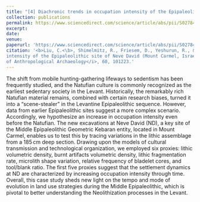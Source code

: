 ```yaml
---
title: "[4] Diachronic trends in occupation intensity of the Epipaleolithic site of Neve David (Mount Carmel, Israel): A lithic perspective"
collection: publications
permalink: https://www.sciencedirect.com/science/article/abs/pii/S0278416520301963
excerpt: 
date: 
venue: 
paperurl: 'https://www.sciencedirect.com/science/article/abs/pii/S0278416520301963'
citation: '<b>Liu, C.<\b>, Shimelmitz, R., Friesem, D., Yeshurun, R., & Nadel, D. Diachronic trends in occupation
intensity of the Epipaleolithic site of Neve David (Mount Carmel, Israel): A lithic perspective. <i>Journal
of Anthropological Archaeology</i>, 60, 101223.'
---
```


The shift from mobile hunting-gathering lifeways to sedentism has been frequently studied, and the Natufian culture is commonly recognized as the earliest sedentary society in the Levant. Historically, the remarkably rich Natufian material remains, combined with certain research biases, turned it into a “scene-stealer” in the Levantine Epipaleolithic sequence. However, data from earlier Epipaleolithic sites suggest a more complex scenario. Accordingly, we hypothesize an increase in occupation intensity even before the Natufian. The new excavations at Neve David (ND), a key site of the Middle Epipaleolithic Geometric Kebaran entity, located in Mount Carmel, enables us to test this by tracing variations in the lithic assemblage from a 185 cm deep section. Drawing upon the models of cultural transmission and technological organization, we employed six proxies: lithic volumetric density, burnt artifacts volumetric density, lithic fragmentation rate, microlith shape variation, relative frequency of bladelet cores, and tool/blank ratio. The first five proxies suggest that the settlement dynamics at ND are characterized by increasing occupation intensity through time. Overall, this case study sheds new light on the tempo and mode of evolution in land use strategies during the Middle Epipaleolithic, which is pivotal to better understanding the Neolithization processes in the Levant.
